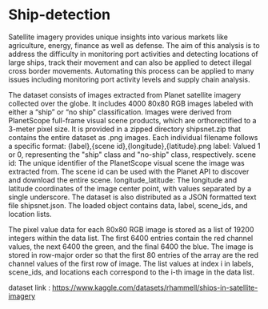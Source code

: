 # Ship-detection
Satellite imagery provides unique insights into various markets like agriculture, energy, finance as well as defense. The aim of this analysis is to address the difficulty in monitoring port activities and detecting locations of large ships, track their movement and can also be applied to detect illegal cross border movements. Automating this process can be applied to many issues including monitoring port activity levels and supply chain analysis.

 The dataset consists of images extracted from Planet satellite imagery collected over the globe. It includes 4000 80x80 RGB images labeled with either a “ship” or “no ship” classification. Images were derived from PlanetScope full-frame  visual scene products, which are orthorectified to a 3-meter pixel size. It is provided in a zipped directory shipsnet.zip that contains the entire dataset as .png images. Each individual filename follows a specific format: {label},{scene id},{longitude},{latitude}.png
label: Valued 1 or 0, representing the "ship" class and "no-ship" class, respectively.
scene id: The unique identifier of the PlanetScope visual scene the image was extracted from. The scene id can be used with the Planet API to discover and download the entire scene.
longitude_latitude: The longitude and latitude coordinates of the image center point, with values separated by a single underscore.
The dataset is also distributed as a JSON formatted text file shipsnet.json. The loaded object contains data, label, scene_ids, and location lists.

The pixel value data for each 80x80 RGB image is stored as a list of 19200 integers within the data list. The first 6400 entries contain the red channel values, the next 6400 the green, and the final 6400 the blue. The image is stored in row-major order so that the first 80 entries of the array are the red channel values of the first row of image.
The list values at index i in labels, scene_ids, and locations each correspond to the i-th image in the data list.

dataset link : https://www.kaggle.com/datasets/rhammell/ships-in-satellite-imagery
